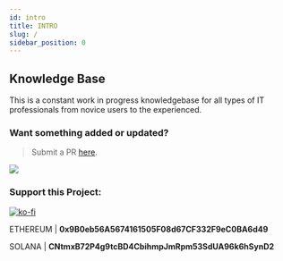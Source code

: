 ```yaml
---
id: intro
title: INTRO
slug: /
sidebar_position: 0
---
```


## Knowledge Base
This is a constant work in progress knowledgebase for all types of IT professionals from novice users to the experienced.

### Want something added or updated?
> Submit a PR [here](https://github.com/IT-Handbook/kb/pulls).

![](https://media4.giphy.com/media/ErFoSzJp8wWB2/giphy.gif)

### Support this Project:
[![ko-fi](https://ko-fi.com/img/githubbutton_sm.svg)](https://ko-fi.com/ohitsjudd)

ETHEREUM | **0x9B0eb56A5674161505F08d67CF332F9eC0BA6d49**

SOLANA | **CNtmxB72P4g9tcBD4CbihmpJmRpm53SdUA96k6hSynD2**